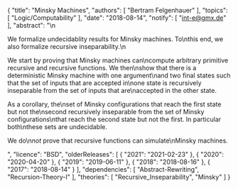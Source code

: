 {
    "title": "Minsky Machines",
    "authors": [
        "Bertram Felgenhauer"
    ],
    "topics": [
        "Logic/Computability"
    ],
    "date": "2018-08-14",
    "notify": [
        "int-e@gmx.de"
    ],
    "abstract": "\n<p> We formalize undecidablity results for Minsky machines. To\nthis end, we also formalize recursive inseparability.\n</p><p> We start by proving that Minsky machines can\ncompute arbitrary primitive recursive and recursive functions. We then\nshow that there is a deterministic Minsky machine with one argument\nand two final states such that the set of inputs that are accepted in\none state is recursively inseparable from the set of inputs that are\naccepted in the other state. </p><p> As a corollary, the\nset of Minsky configurations that reach the first state but not the\nsecond recursively inseparable from the set of Minsky configurations\nthat reach the second state but not the first. In particular both\nthese sets are undecidable. </p><p> We do\n<em>not</em> prove that recursive functions can simulate\nMinsky machines. </p>",
    "licence": "BSD",
    "olderReleases": [
        {
            "2021": "2021-02-23"
        },
        {
            "2020": "2020-04-20"
        },
        {
            "2019": "2019-06-11"
        },
        {
            "2018": "2018-08-16"
        },
        {
            "2017": "2018-08-14"
        }
    ],
    "dependencies": [
        "Abstract-Rewriting",
        "Recursion-Theory-I"
    ],
    "theories": [
        "Recursive_Inseparability",
        "Minsky"
    ]
}
